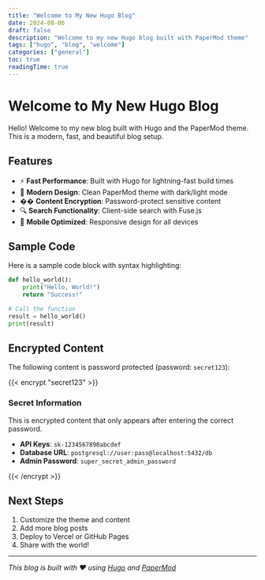 ```yaml
---
title: "Welcome to My New Hugo Blog"
date: 2024-08-06
draft: false
description: "Welcome to my new Hugo blog built with PaperMod theme"
tags: ["hugo", "blog", "welcome"]
categories: ["general"]
toc: true
readingTime: true
---
```


# Welcome to My New Hugo Blog

Hello! Welcome to my new blog built with Hugo and the PaperMod theme. This is a modern, fast, and beautiful blog setup.

## Features

- ⚡ **Fast Performance**: Built with Hugo for lightning-fast build times
- 🎨 **Modern Design**: Clean PaperMod theme with dark/light mode
- �� **Content Encryption**: Password-protect sensitive content
- 🔍 **Search Functionality**: Client-side search with Fuse.js
- 📱 **Mobile Optimized**: Responsive design for all devices

## Sample Code

Here is a sample code block with syntax highlighting:

```python
def hello_world():
    print("Hello, World!")
    return "Success!"

# Call the function
result = hello_world()
print(result)
```

## Encrypted Content

The following content is password protected (password: `secret123`):

{{< encrypt "secret123" >}}

### Secret Information

This is encrypted content that only appears after entering the correct password.

- **API Keys**: `sk-1234567890abcdef`
- **Database URL**: `postgresql://user:pass@localhost:5432/db`
- **Admin Password**: `super_secret_admin_password`

{{< /encrypt >}}

## Next Steps

1. Customize the theme and content
2. Add more blog posts
3. Deploy to Vercel or GitHub Pages
4. Share with the world!

---

*This blog is built with ❤️ using [Hugo](https://gohugo.io/) and [PaperMod](https://github.com/adityatelange/hugo-PaperMod)*
